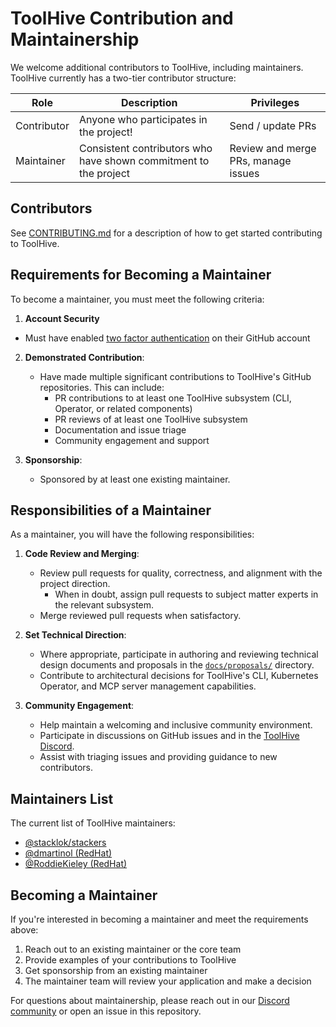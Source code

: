 # ToolHive Contribution and Maintainership

We welcome additional contributors to ToolHive, including maintainers. ToolHive
currently has a two-tier contributor structure:

| Role        | Description                                                      | Privileges                          |
| ----------- | ---------------------------------------------------------------- | ----------------------------------- |
| Contributor | Anyone who participates in the project!                          | Send / update PRs                   |
| Maintainer  | Consistent contributors who have shown commitment to the project | Review and merge PRs, manage issues |

## Contributors

See [CONTRIBUTING.md](./CONTRIBUTING.md) for a description of how to get started
contributing to ToolHive.

## Requirements for Becoming a Maintainer

To become a maintainer, you must meet the following criteria:

1. **Account Security**

- Must have enabled
  [two factor authentication](https://docs.github.com/en/authentication/securing-your-account-with-two-factor-authentication-2fa/about-two-factor-authentication)
  on their GitHub account

2. **Demonstrated Contribution**:

   - Have made multiple significant contributions to ToolHive's GitHub
     repositories. This can include:
     - PR contributions to at least one ToolHive subsystem (CLI, Operator, or related components)
     - PR reviews of at least one ToolHive subsystem
     - Documentation and issue triage
     - Community engagement and support

3. **Sponsorship**:

   - Sponsored by at least one existing maintainer.

## Responsibilities of a Maintainer

As a maintainer, you will have the following responsibilities:

1. **Code Review and Merging**:

   - Review pull requests for quality, correctness, and alignment with the
     project direction.
     - When in doubt, assign pull requests to subject matter experts in the
       relevant subsystem.
   - Merge reviewed pull requests when satisfactory.

2. **Set Technical Direction**:

   - Where appropriate, participate in authoring and reviewing technical design
     documents and proposals in the [`docs/proposals/`](./docs/proposals/) directory.
   - Contribute to architectural decisions for ToolHive's CLI, Kubernetes Operator,
     and MCP server management capabilities.

3. **Community Engagement**:

   - Help maintain a welcoming and inclusive community environment.
   - Participate in discussions on GitHub issues and in the
     [ToolHive Discord](https://discord.gg/stacklok).
   - Assist with triaging issues and providing guidance to new contributors.

## Maintainers List

The current list of ToolHive maintainers:

<!-- This section will be updated as maintainers are added -->

* [@stacklok/stackers](https://github.com/orgs/stacklok/teams/stackers)
* [@dmartinol (RedHat)](https://github.com/dmartinol)
* [@RoddieKieley (RedHat)](https://github.com/RoddieKieley)

## Becoming a Maintainer

If you're interested in becoming a maintainer and meet the requirements above:

1. Reach out to an existing maintainer or the core team
2. Provide examples of your contributions to ToolHive
3. Get sponsorship from an existing maintainer
4. The maintainer team will review your application and make a decision

For questions about maintainership, please reach out in our
[Discord community](https://discord.gg/stacklok) or open an issue in this repository.
